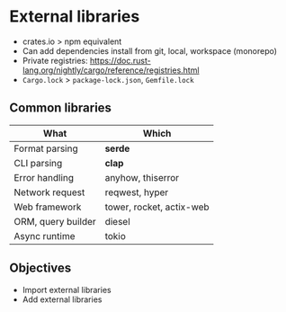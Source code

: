 # External libraries

- crates.io > npm equivalent
- Can add dependencies install from git, local, workspace (monorepo)
- Private registries: https://doc.rust-lang.org/nightly/cargo/reference/registries.html
- `Cargo.lock` > `package-lock.json`, `Gemfile.lock`

## Common libraries

| What               | Which                    |
| ------------------ | ------------------------ |
| Format parsing     | **serde**                |
| CLI parsing        | **clap**                 |
| Error handling     | anyhow, thiserror        |
| Network request    | reqwest, hyper           |
| Web framework      | tower, rocket, actix-web |
| ORM, query builder | diesel                   |
| Async runtime      | tokio                    |

## Objectives

- Import external libraries
- Add external libraries
